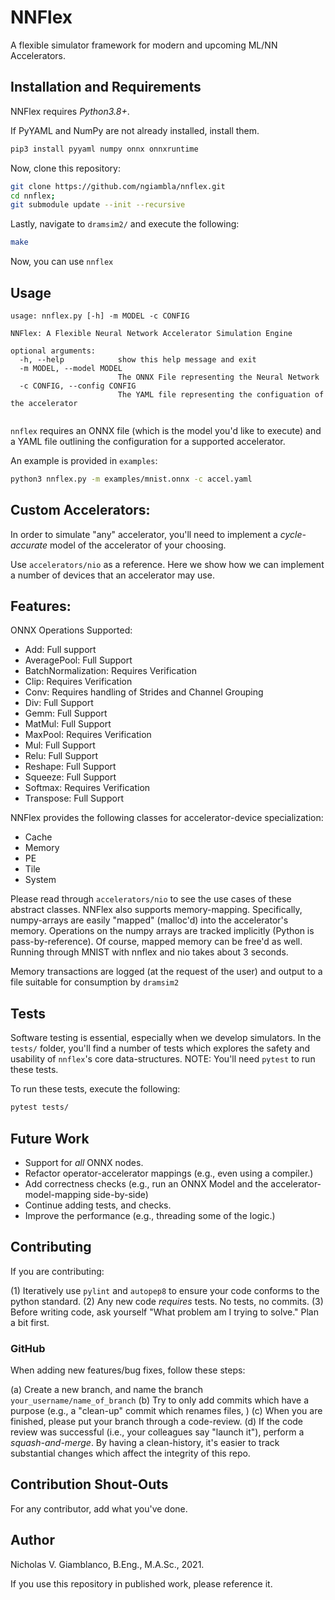 # NNFlex


A flexible simulator framework for modern and upcoming ML/NN Accelerators.

## Installation and Requirements

NNFlex requires _Python3.8+_.

If PyYAML and NumPy are not already installed, install them.
```bash
pip3 install pyyaml numpy onnx onnxruntime
```

Now, clone this repository:

```bash
git clone https://github.com/ngiambla/nnflex.git
cd nnflex;
git submodule update --init --recursive
```

Lastly, navigate to `dramsim2/` and execute the following:

```bash
make
``` 

Now, you can use `nnflex`

## Usage

```
usage: nnflex.py [-h] -m MODEL -c CONFIG

NNFlex: A Flexible Neural Network Accelerator Simulation Engine

optional arguments:
  -h, --help            show this help message and exit
  -m MODEL, --model MODEL
                        The ONNX File representing the Neural Network
  -c CONFIG, --config CONFIG
                        The YAML file representing the configuation of the accelerator


```

`nnflex` requires an ONNX file (which is the model you'd like to execute) and a YAML file outlining the configuration for a supported accelerator.

An example is provided in `examples`:

```bash
python3 nnflex.py -m examples/mnist.onnx -c accel.yaml

```

## Custom Accelerators:

In order to simulate "any" accelerator, you'll need to implement a _cycle-accurate_ model of the accelerator of your choosing.

Use `accelerators/nio` as a reference. Here we show how we can implement a number of devices that an accelerator may use.


## Features:

ONNX Operations Supported:

* Add: Full support
* AveragePool: Full Support
* BatchNormalization: Requires Verification
* Clip: Requires Verification
* Conv: Requires handling of Strides and Channel Grouping
* Div: Full Support
* Gemm: Full Support
* MatMul: Full Support
* MaxPool: Requires Verification
* Mul: Full Support
* Relu: Full Support        
* Reshape: Full Support
* Squeeze: Full Support
* Softmax: Requires Verification
* Transpose: Full Support

NNFlex provides the following classes for accelerator-device specialization:

* Cache
* Memory
* PE
* Tile
* System

Please read through `accelerators/nio` to see the use cases of these abstract classes.
NNFlex also supports memory-mapping. Specifically, numpy-arrays are easily "mapped" (malloc'd) into the accelerator's memory. Operations on the numpy arrays are tracked implicitly (Python is pass-by-reference). Of course, mapped memory can be free'd as well.
Running through MNIST with nnflex and nio takes about 3 seconds.

Memory transactions are logged (at the request of the user) and output to a file suitable for consumption by `dramsim2`


## Tests


Software testing is essential, especially when we develop simulators. In the `tests/` folder, you'll find a number of tests which explores the safety and usability of `nnflex`'s core data-structures. NOTE: You'll need `pytest` to run these tests.

To run these tests, execute the following:

```bash
pytest tests/ 
```


## Future Work

* Support for _all_ ONNX nodes.
* Refactor operator-accelerator mappings (e.g., even using a compiler.)
* Add correctness checks (e.g., run an ONNX Model and the accelerator-model-mapping side-by-side)
* Continue adding tests, and checks.
* Improve the performance (e.g., threading some of the logic.)

## Contributing

If you are contributing:

(1) Iteratively use `pylint` and `autopep8` to ensure your code conforms to the python standard.
(2) Any new code _requires_ tests. No tests, no commits. 
(3) Before writing code, ask yourself "What problem am I trying to solve." Plan a bit first. 

### GitHub

When adding new features/bug fixes, follow these steps:

(a) Create a new branch, and name the branch `your_username/name_of_branch`
(b) Try to only add commits which have a purpose (e.g., a "clean-up" commit which renames files, )
(c) When you are finished, please put your branch through a code-review.
(d) If the code review was successful (i.e., your colleagues say "launch it"), perform a _squash-and-merge_. 
    By having a clean-history, it's easier to track substantial changes which affect the integrity of this repo.


## Contribution Shout-Outs

For any contributor, add what you've done.

## Author

Nicholas V. Giamblanco, B.Eng., M.A.Sc., 2021.


If you use this repository in published work, please reference it.
